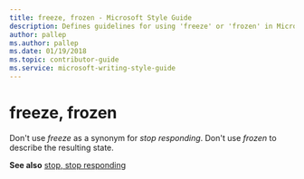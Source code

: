 ```yaml
---
title: freeze, frozen - Microsoft Style Guide
description: Defines guidelines for using 'freeze' or 'frozen' in Microsoft documents, and provides an additional resource link.
author: pallep
ms.author: pallep
ms.date: 01/19/2018
ms.topic: contributor-guide
ms.service: microsoft-writing-style-guide
---
```


# freeze, frozen

Don't use *freeze* as a synonym for *stop responding*. Don't use *frozen* to describe the resulting state.

**See also** [stop, stop responding](~/a-z-word-list-term-collections/s/stop-stop-responding.md)
